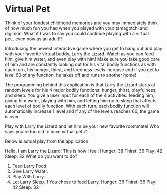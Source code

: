 # Virtual Pet

Think of your fondest childhood memories and you may immediately think of how much fun you had when you played with your tamagotchi and digimon.  What if I was to say you could continue playing with a virtual pet...even now as an adult!? 

Introducing the newest interactive game where you get to hang out and play with your favorite virtual buddy, Larry the Lizard.  Watch as you can feed him, give him water, and even play with him! Make sure you take good care of him and are constantly looking out for his vital bodily functions as with each turn, his hunger, thirst, and tiredness levels increase and if you get to level 60 of any function, he takes off and runs to another home! 

The programming behind this application is that Larry the Lizard starts at random levels for his 4 major bodily functions: hunger, thirst, playfulness, and sleep.  You give a user input for each of the 4 activities: feeding him, giving him water, playing with him, and letting him go to sleep that affects each level of bodily function.  With each turn, each bodily function will automatically increase 1 level and if any of the levels reaches 60, the game is over.    

Play with Larry the Lizard and let him be your new favorite roommate!  Who says you're too old to have virtual pets? 

Below is actual play from the application:

Hello, I am Larry the Lizard! This is how I feel:
Hunger: 38
Thirst: 36
Play: 42
Sleep: 32
What do you want to do?
1. Feed Larry Food.
2. Give Larry Water.
3. Play With Larry.
4. Let Larry Sleep.
1
You chose to feed Larry.
Hunger: 36
Thirst: 36
Play: 42
Sleep: 32

